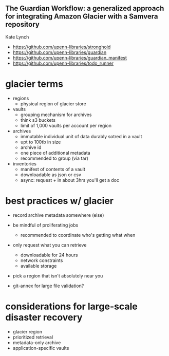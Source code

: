 The Guardian Workflow: a generalized approach for integrating Amazon Glacier with a Samvera repository
-------
Kate Lynch

- https://github.com/upenn-libraries/stronghold
- https://github.com/upenn-libraries/guardian
- https://github.com/upenn-libraries/guardian_manifest
- https://github.com/upenn-libraries/todo_runner

glacier terms
====

- regions
  - physical region of glacier store
- vaults
  - grouping mechanism for archives
  - think s3 buckets
  - limit of 1,000 vaults per account per region
- archives
  - immutable individual unit of data durably sotred in a vault
  - upt to 100tb in size
  - archive id
  - one piece of additional metadata
  - recommended to group (via tar)
- inventories
  - manifest of contents of a vault
  - downloadable as json or csv
  - async: request + in about 3hrs you'll get a doc

best practices w/ glacier
=====

- record archive metadata somewhere (else)
- be mindful of proliferating jobs
  - recommended to coordinate who's getting what when
- only request what you can retrieve
  - downloadable for 24 hours
  - network constraints
  - available storage
- pick a region that isn't absolutely near you

- git-annex for large file validation?


considerations for large-scale disaster recovery
=====

- glacier region
- prioritized retrieval
- metadata-only archive
- application-specific vaults

